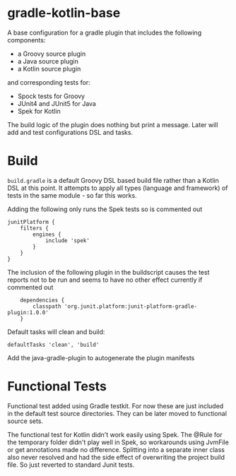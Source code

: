 # gradle-kotlin-base

A base configuration for a gradle plugin that includes the following components:

- a Groovy source plugin
- a Java source plugin
- a Kotlin source plugin

and corresponding tests for:

- Spock tests for Groovy
- JUnit4 and JUnit5 for Java
- Spek for Kotlin

The build logic of the plugin does nothing but print a message.
Later will add and test configurations DSL and tasks.

# Build

`build.gradle` is a default Groovy DSL based build file rather than a Kotlin DSL at this point.
It attempts to apply all types (language and framework) of tests in the same module - so far this works.

Adding the following only runs the Spek tests so is commented out

    junitPlatform {
        filters {
            engines {
                include 'spek'
            }
        }
    }

The inclusion of the following plugin in the buildscript causes the test reports not to be run and seems to have no other effect currently if commented out

        dependencies {
            classpath 'org.junit.platform:junit-platform-gradle-plugin:1.0.0'
        }

Default tasks will clean and build:

    defaultTasks 'clean', 'build'
    
Add the java-gradle-plugin to autogenerate the plugin manifests

# Functional Tests
Functional test added using Gradle testkit. For now these are just included in the default test source directories.
They can be later moved to functional source sets.

The functional test for Kotlin didn't work easily using Spek. The @Rule for the temporary folder didn't play well in Spek,
so workarounds using JvmFile or get annotations made no difference. Splitting into a separate inner class also never resolved 
and had the side effect of overwriting the project build file. So just reverted to standard Junit tests.

